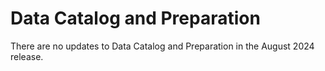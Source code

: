 #  Data Catalog and Preparation

<head>
  <meta name="guidename" content="Release Notes"/>
  <meta name="context" content="GUID-6717516a-99d3-40d3-928f-5845111c0889"/>
</head>


There are no updates to Data Catalog and Preparation in the August 2024 release.